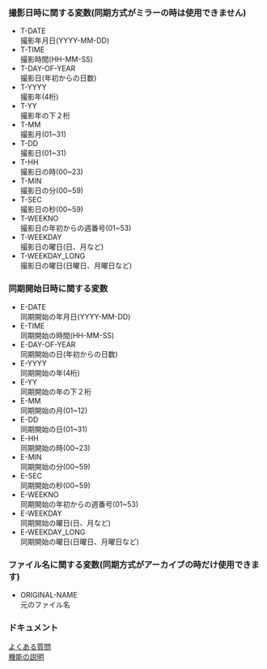 ### 撮影日時に関する変数(同期方式がミラーの時は使用できません)<br>

- T-DATE<br>
撮影年月日(YYYY-MM-DD)<br>
- T-TIME<br>
撮影時間(HH-MM-SS)<br>
- T-DAY-OF-YEAR<br>
撮影日(年初からの日数)<br>
- T-YYYY<br>
撮影年(4桁)<br>
- T-YY<br>
撮影年の下２桁<br>
- T-MM<br>
撮影月(01~31)<br>
- T-DD<br>
撮影日(01~31)<br>
- T-HH<br>
撮影日の時(00~23)<br>
- T-MIN<br>
撮影日の分(00~59)<br>
- T-SEC<br>
撮影日の秒(00~59)<br>
- T-WEEKNO<br>
撮影日の年初からの週番号(01~53)<br>
- T-WEEKDAY<br>
撮影日の曜日(日、月など)<br>
- T-WEEKDAY_LONG<br>
撮影日の曜日(日曜日、月曜日など)<br>

### 同期開始日時に関する変数<br>

- E-DATE<br>
同期開始の年月日(YYYY-MM-DD)<br>
- E-TIME<br>
同期開始の時間(HH-MM-SS)<br>
- E-DAY-OF-YEAR<br>
同期開始の日(年初からの日数)<br>
- E-YYYY<br>
同期開始の年(4桁)<br>
- E-YY<br>
同期開始の年の下２桁<br>
- E-MM<br>
同期開始の月(01~12)<br>
- E-DD<br>
同期開始の日(01~31)<br>
- E-HH<br>
同期開始の時(00~23)<br>
- E-MIN<br>
同期開始の分(00~59)<br>
- E-SEC<br>
同期開始の秒(00~59)<br>
- E-WEEKNO<br>
同期開始の年初からの週番号(01~53)<br>
- E-WEEKDAY<br>
同期開始の曜日(日、月など)<br>
- E-WEEKDAY_LONG<br>
同期開始の曜日(日曜日、月曜日など)<br>

### ファイル名に関する変数(同期方式がアーカイブの時だけ使用できます)<br>

- ORIGINAL-NAME<br>
元のファイル名<br>

### ドキュメント<br>
[よくある質問](https://sentaroh.github.io/Documents/SMBSync3/SMBSync3_FAQ_JA.htm)<br>
[機能の説明](https://sentaroh.github.io/Documents/SMBSync3/SMBSync3_Desc_JA.htm)<br>
